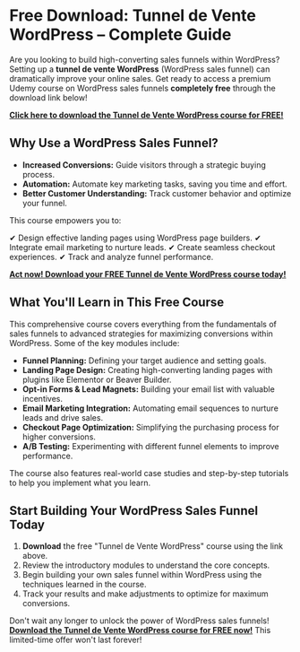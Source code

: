 # Free Download: Tunnel de Vente WordPress – Complete Guide

Are you looking to build high-converting sales funnels within WordPress? Setting up a **tunnel de vente WordPress** (WordPress sales funnel) can dramatically improve your online sales. Get ready to access a premium Udemy course on WordPress sales funnels **completely free** through the download link below!

[**Click here to download the Tunnel de Vente WordPress course for FREE!**](https://udemywork.com/tunnel-de-vente-wordpress)

## Why Use a WordPress Sales Funnel?

*   **Increased Conversions:** Guide visitors through a strategic buying process.
*   **Automation:** Automate key marketing tasks, saving you time and effort.
*   **Better Customer Understanding:** Track customer behavior and optimize your funnel.

This course empowers you to:

✔ Design effective landing pages using WordPress page builders.
✔ Integrate email marketing to nurture leads.
✔ Create seamless checkout experiences.
✔ Track and analyze funnel performance.

[**Act now! Download your FREE Tunnel de Vente WordPress course today!**](https://udemywork.com/tunnel-de-vente-wordpress)

## What You'll Learn in This Free Course

This comprehensive course covers everything from the fundamentals of sales funnels to advanced strategies for maximizing conversions within WordPress. Some of the key modules include:

*   **Funnel Planning:** Defining your target audience and setting goals.
*   **Landing Page Design:** Creating high-converting landing pages with plugins like Elementor or Beaver Builder.
*   **Opt-in Forms & Lead Magnets:** Building your email list with valuable incentives.
*   **Email Marketing Integration:** Automating email sequences to nurture leads and drive sales.
*   **Checkout Page Optimization:** Simplifying the purchasing process for higher conversions.
*   **A/B Testing:** Experimenting with different funnel elements to improve performance.

The course also features real-world case studies and step-by-step tutorials to help you implement what you learn.

## Start Building Your WordPress Sales Funnel Today

1.  **Download** the free "Tunnel de Vente WordPress" course using the link above.
2.  Review the introductory modules to understand the core concepts.
3.  Begin building your own sales funnel within WordPress using the techniques learned in the course.
4.  Track your results and make adjustments to optimize for maximum conversions.

Don't wait any longer to unlock the power of WordPress sales funnels! **[Download the Tunnel de Vente WordPress course for FREE now!](https://udemywork.com/tunnel-de-vente-wordpress)** This limited-time offer won't last forever!
